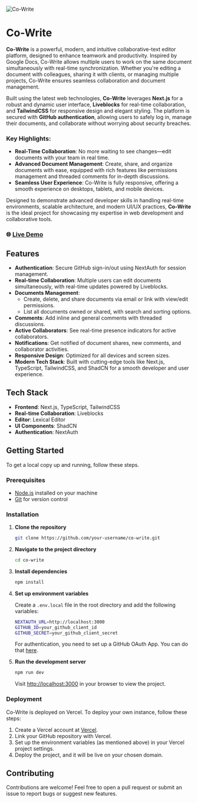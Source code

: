 
![Co-Write](https://github.com/user-attachments/assets/1f28ed92-fb8e-4f40-bb9c-deb63825980c)

# Co-Write

**Co-Write** is a powerful, modern, and intuitive collaborative-text editor platform, designed to enhance teamwork and productivity. Inspired by Google Docs, Co-Write allows multiple users to work on the same document simultaneously with real-time synchronization. Whether you're editing a document with colleagues, sharing it with clients, or managing multiple projects, Co-Write ensures seamless collaboration and document management.

Built using the latest web technologies, **Co-Write** leverages **Next.js** for a robust and dynamic user interface, **Liveblocks** for real-time collaboration, and **TailwindCSS** for responsive design and elegant styling. The platform is secured with **GitHub authentication**, allowing users to safely log in, manage their documents, and collaborate without worrying about security breaches.

### Key Highlights:
- **Real-Time Collaboration**: No more waiting to see changes—edit documents with your team in real time.
- **Advanced Document Management**: Create, share, and organize documents with ease, equipped with rich features like permissions management and threaded comments for in-depth discussions.
- **Seamless User Experience**: Co-Write is fully responsive, offering a smooth experience on desktops, tablets, and mobile devices.

Designed to demonstrate advanced developer skills in handling real-time environments, scalable architecture, and modern UI/UX practices, **Co-Write** is the ideal project for showcasing my expertise in web development and collaborative tools.

### 🌐 [Live Demo](https://co-write-pi.vercel.app)

## Features

- **Authentication**: Secure GitHub sign-in/out using NextAuth for session management.
- **Real-time Collaboration**: Multiple users can edit documents simultaneously, with real-time updates powered by Liveblocks.
- **Documents Management**:
  - Create, delete, and share documents via email or link with view/edit permissions.
  - List all documents owned or shared, with search and sorting options.
- **Comments**: Add inline and general comments with threaded discussions.
- **Active Collaborators**: See real-time presence indicators for active collaborators.
- **Notifications**: Get notified of document shares, new comments, and collaborator activities.
- **Responsive Design**: Optimized for all devices and screen sizes.
- **Modern Tech Stack**: Built with cutting-edge tools like Next.js, TypeScript, TailwindCSS, and ShadCN for a smooth developer and user experience.

## Tech Stack

- **Frontend**: Next.js, TypeScript, TailwindCSS
- **Real-time Collaboration**: Liveblocks
- **Editor**: Lexical Editor
- **UI Components**: ShadCN
- **Authentication**: NextAuth

## Getting Started

To get a local copy up and running, follow these steps.

### Prerequisites

- [Node.js](https://nodejs.org/) installed on your machine
- [Git](https://git-scm.com/) for version control

### Installation

1. **Clone the repository**

   ```bash
   git clone https://github.com/your-username/co-write.git
   ```

2. **Navigate to the project directory**

   ```bash
   cd co-write
   ```

3. **Install dependencies**

   ```bash
   npm install
   ```

4. **Set up environment variables**

   Create a `.env.local` file in the root directory and add the following variables:

   ```bash
   NEXTAUTH_URL=http://localhost:3000
   GITHUB_ID=your_github_client_id
   GITHUB_SECRET=your_github_client_secret
   ```

   For authentication, you need to set up a GitHub OAuth App. You can do that [here](https://docs.github.com/en/developers/apps/building-oauth-apps/creating-an-oauth-app).

5. **Run the development server**

   ```bash
   npm run dev
   ```

   Visit [http://localhost:3000](http://localhost:3000) in your browser to view the project.

### Deployment

Co-Write is deployed on Vercel. To deploy your own instance, follow these steps:

1. Create a Vercel account at [Vercel](https://vercel.com/).
2. Link your GitHub repository with Vercel.
3. Set up the environment variables (as mentioned above) in your Vercel project settings.
4. Deploy the project, and it will be live on your chosen domain.

## Contributing

Contributions are welcome! Feel free to open a pull request or submit an issue to report bugs or suggest new features.
